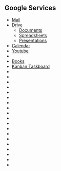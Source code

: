 ## Google Services

* [Mail](https://mail.google.com/mail/u/0/)
* [Drive](https://drive.google.com/drive/home)
  * [Documents](https://docs.google.com/document/u/0/)
  * [Spreadsheets](https://docs.google.com/spreadsheets/u/0/)
  * [Presentations](https://docs.google.com/presentation/u/0/)
* [Calendar](https://calendar.google.com/calendar/u/0/r/day)
* [Youtube](https://www.youtube.com/)
* []()
* [Books](https://play.google.com/books)
* [Kanban Taskboard](https://tasksboard.com/)
* []()
* []()
* []()
* []()
* []()
* []()
* []()
* []()
* []()
* []()
* []()
* []()
* []()
* []()
* []()
* []()
* []()
* []()
* []()
